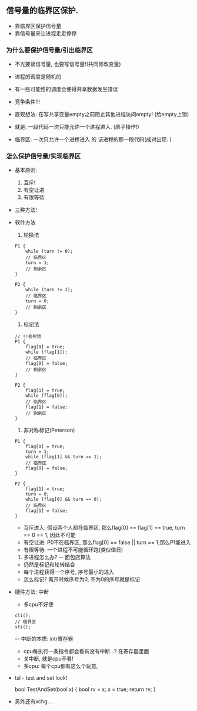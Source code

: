 ## 信号量的临界区保护. 

- 靠临界区保护信号量
- 靠信号量来让进程走走停停

### 为什么要保护信号量/引出临界区
- 不光要读信号量, 也要写信号量!(共同修改变量)
- 进程的调度是随机的
- 有一些可能性的调度会使得共享数据发生错误
- 竞争条件!!!

- 直观想法: 在写共享变量empty之前阻止其他进程访问empty!  (给empty上锁)
- 就是: 一段代码一次只能允许一个进程进入. (原子操作!)

- 临界区: 一次只允许一个进程进入 的 该进程的那一段代码(成对出现. )

### 怎么保护信号量/实现临界区
- 基本原则: 
    1. 互斥!
    2. 有空让进
    3. 有限等待
- 三种方法!

- 软件方法
    1. 轮换法
    ```
    P1 {
        while (turn != 0);
        // 临界区
        turn = 1;
        // 剩余区
    }

    P2 {
        while (turn != 1);
        // 临界区
        turn = 0;
        // 剩余区
    }

    ```

    1. 标记法

    ```
    // !!会死锁
    P1 {    
        flag[0] = true;
        while (flag[1]);
        // 临界区
        flag[0] = false;
        // 剩余区
    }

    P2 {    
        flag[1] = true;
        while (flag[0]);
        // 临界区
        flag[1] = false;
        // 剩余区
    }
    ```


    1. 非对称标记(Peterson)
    ```
    P1 {
        flag[0] = true;
        turn = 1;
        while (flag[1] && turn == 1);
        // 临界区
        flag[0] = false;
    }

    P2 {
        flag[1] = true;
        turn = 0;
        while (flag[0] && turn == 0);
        // 临界区
        flag[1] = false;
    }
    ```
    - 互斥进入: 假设两个人都在临界区, 那么flag[0] == flag[1] == true, turn == 0 == 1, 因此不可能
    - 有空让进: P0不在临界区, 那么flag[0] == false || turn == 1;那么P1能进入
    - 有限等待: 一个进程不可能循环跑(类似值日)

    1. 多进程怎么办? -- 面包店算法
    - 仍然是标记和轮转结合
    - 每个进程获得一个序号, 序号最小的进入
    - 怎么标记? 离开时候序号为0, 不为0的序号就是标记 

- 硬件方法: 中断
    - 多cpu不好使
    ```
    cli();
    // 临界区
    sti();
    ```
    -- 中断的本质: intr寄存器
    - cpu每执行一条指令都会看有没有中断...? 在寄存器里面
    - 关中断, 就是cpu不看!
    - 多cpu: 每个cpu都有这么个玩意, 

- tsl - test and set lock!

    bool TestAndSet(bool x) {
        bool rv = x;
        x = true;
        return rv;
    }

- 另外还有xchg... .